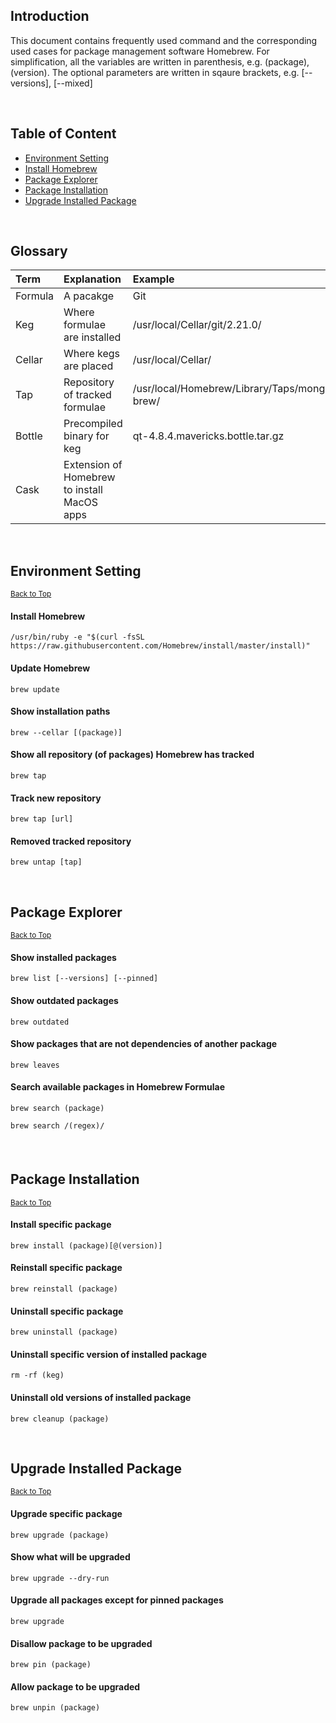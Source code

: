 ## Introduction
This document contains frequently used command and the corresponding used cases for package management software Homebrew. For simplification, all the variables are written in parenthesis, e.g. (package), (version). The optional parameters are written in sqaure brackets, e.g. [--versions], [--mixed]

&nbsp;
## Table of Content
* [Environment Setting](#environment-setting)
* [Install Homebrew](#install-homebrew)
* [Package Explorer](#package-explorer)
* [Package Installation](#package-installation)
* [Upgrade Installed Package](#upgrade-installed-package)

&nbsp;
## Glossary
|Term|Explanation|Example|
|:---|:---|:---|
|Formula|A pacakge|Git|
|Keg|Where formulae are installed|/usr/local/Cellar/git/2.21.0/|
|Cellar|Where kegs are placed |/usr/local/Cellar/|
|Tap|Repository of tracked formulae |/usr/local/Homebrew/Library/Taps/mongodb/homebrew-brew/|
|Bottle|Precompiled binary for keg|qt-4.8.4.mavericks.bottle.tar.gz|
|Cask|Extension of Homebrew to install MacOS apps||

&nbsp;
## Environment Setting
<sub>[Back to Top](#introduction)</sub>
#### Install Homebrew
```
/usr/bin/ruby -e "$(curl -fsSL https://raw.githubusercontent.com/Homebrew/install/master/install)"
```
#### Update Homebrew
```
brew update
```
#### Show installation paths
```
brew --cellar [(package)]
```
#### Show all repository (of packages) Homebrew has tracked
```
brew tap
```
#### Track new repository
```
brew tap [url]
```
#### Removed tracked repository
```
brew untap [tap]
```

&nbsp;
## Package Explorer
<sub>[Back to Top](#introduction)</sub>
#### Show installed packages
```
brew list [--versions] [--pinned]
```
#### Show outdated packages
```
brew outdated
```
#### Show packages that are not dependencies of another package
```
brew leaves
```
#### Search available packages in Homebrew Formulae
```
brew search (package)
```
```
brew search /(regex)/
```
#### 

&nbsp;
## Package Installation
<sub>[Back to Top](#introduction)</sub>
#### Install specific package
```
brew install (package)[@(version)]
```
#### Reinstall specific package
```
brew reinstall (package)
```
#### Uninstall specific package
```
brew uninstall (package)
```
#### Uninstall specific version of installed package
```
rm -rf (keg)
```
#### Uninstall old versions of installed package
```
brew cleanup (package)
```
&nbsp;
## Upgrade Installed Package
<sub>[Back to Top](#introduction)</sub>
#### Upgrade specific package
```
brew upgrade (package)
```
#### Show what will be upgraded
```
brew upgrade --dry-run
```
#### Upgrade all packages except for pinned packages
```
brew upgrade
```
#### Disallow package to be upgraded
```
brew pin (package)
```
#### Allow package to be upgraded
```
brew unpin (package)
```
